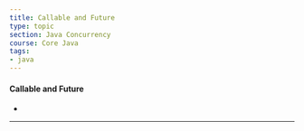 ```yaml
---
title: Callable and Future
type: topic
section: Java Concurrency
course: Core Java
tags:
- java
---
```

#### Callable and Future
- 






---